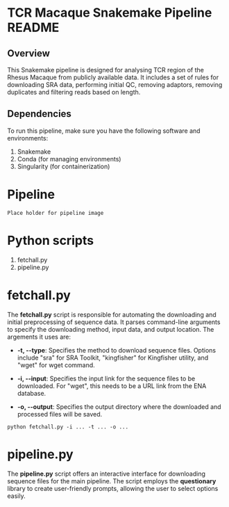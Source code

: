 # TCR Macaque Snakemake Pipeline README
## Overview

This Snakemake pipeline is designed for analysing TCR region of the Rhesus Macaque from publicly available data. It includes a set of rules for downloading SRA data, performing initial QC, removing adaptors, removing duplicates and filtering reads based on length.

## Dependencies

To run this pipeline, make sure you have the following software and environments:

1. Snakemake
2. Conda (for managing environments)
3. Singularity (for containerization)

# Pipeline
`Place holder for pipeline image`

# Python scripts
1. fetchall.py
2. pipeline.py

# fetchall.py
The **fetchall.py** script is responsible for automating the downloading and initial preprocessing of sequence data. It parses command-line arguments to specify the downloading method, input data, and output location. The argements it uses are:
* **-t, --type**: Specifies the method to download sequence files. Options include "sra" for SRA Toolkit, "kingfisher" for Kingfisher utility, and "wget" for wget command.

* **-i, --input**: Specifies the input link for the sequence files to be downloaded. For "wget", this needs to be a URL link from the ENA database.

* **-o, --output**: Specifies the output directory where the downloaded and processed files will be saved.

`python fetchall.py -i ... -t ... -o ...`

# pipeline.py
The **pipeline.py** script offers an interactive interface for downloading sequence files for the main pipeline. The script employs the **questionary** library to create user-friendly prompts, allowing the user to select options easily.
